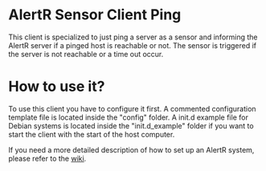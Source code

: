 AlertR Sensor Client Ping
======

This client is specialized to just ping a server as a sensor and informing the AlertR server if a pinged host is reachable or not. The sensor is triggered if the server is not reachable or a time out occur.


How to use it?
======

To use this client you have to configure it first. A commented configuration template file is located inside the "config" folder. A init.d example file for Debian systems is located inside the "init.d_example" folder if you want to start the client with the start of the host computer.

If you need a more detailed description of how to set up an AlertR system, please refer to the [wiki](https://github.com/sqall01/alertR/wiki).